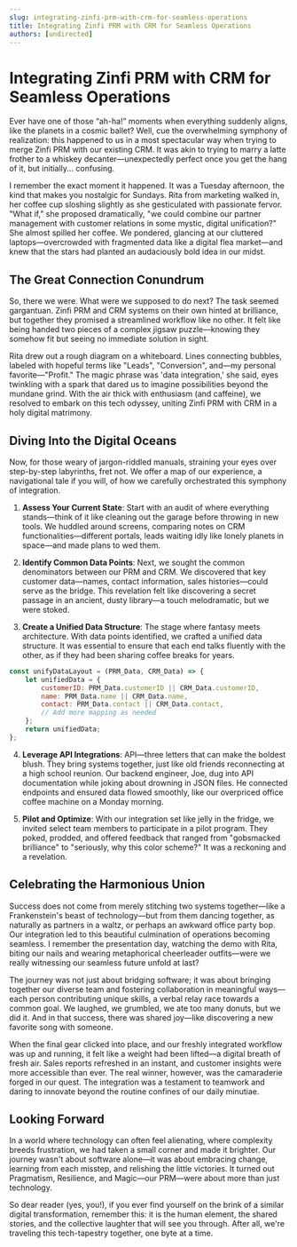 ```yaml
---
slug: integrating-zinfi-prm-with-crm-for-seamless-operations
title: Integrating Zinfi PRM with CRM for Seamless Operations
authors: [undirected]
---
```



# Integrating Zinfi PRM with CRM for Seamless Operations

Ever have one of those “ah-ha!” moments when everything suddenly aligns, like the planets in a cosmic ballet? Well, cue the overwhelming symphony of realization: this happened to us in a most spectacular way when trying to merge Zinfi PRM with our existing CRM. It was akin to trying to marry a latte frother to a whiskey decanter—unexpectedly perfect once you get the hang of it, but initially... confusing.

I remember the exact moment it happened. It was a Tuesday afternoon, the kind that makes you nostalgic for Sundays. Rita from marketing walked in, her coffee cup sloshing slightly as she gesticulated with passionate fervor. "What if," she proposed dramatically, "we could combine our partner management with customer relations in some mystic, digital unification?" She almost spilled her coffee. We pondered, glancing at our cluttered laptops—overcrowded with fragmented data like a digital flea market—and knew that the stars had planted an audaciously bold idea in our midst.

## The Great Connection Conundrum

So, there we were. What were we supposed to do next? The task seemed gargantuan. Zinfi PRM and CRM systems on their own hinted at brilliance, but together they promised a streamlined workflow like no other. It felt like being handed two pieces of a complex jigsaw puzzle—knowing they somehow fit but seeing no immediate solution in sight. 

Rita drew out a rough diagram on a whiteboard. Lines connecting bubbles, labeled with hopeful terms like "Leads", "Conversion", and—my personal favorite—"Profit." The magic phrase was 'data integration,' she said, eyes twinkling with a spark that dared us to imagine possibilities beyond the mundane grind. With the air thick with enthusiasm (and caffeine), we resolved to embark on this tech odyssey, uniting Zinfi PRM with CRM in a holy digital matrimony. 

## Diving Into the Digital Oceans

Now, for those weary of jargon-riddled manuals, straining your eyes over step-by-step labyrinths, fret not. We offer a map of our experience, a navigational tale if you will, of how we carefully orchestrated this symphony of integration.

1. **Assess Your Current State**: Start with an audit of where everything stands—think of it like cleaning out the garage before throwing in new tools. We huddled around screens, comparing notes on CRM functionalities—different portals, leads waiting idly like lonely planets in space—and made plans to wed them.

2. **Identify Common Data Points**: Next, we sought the common denominators between our PRM and CRM. We discovered that key customer data—names, contact information, sales histories—could serve as the bridge. This revelation felt like discovering a secret passage in an ancient, dusty library—a touch melodramatic, but we were stoked.

3. **Create a Unified Data Structure**: The stage where fantasy meets architecture. With data points identified, we crafted a unified data structure. It was essential to ensure that each end talks fluently with the other, as if they had been sharing coffee breaks for years. 

```javascript
const unifyDataLayout = (PRM_Data, CRM_Data) => {
    let unifiedData = {
        customerID: PRM_Data.customerID || CRM_Data.customerID,
        name: PRM_Data.name || CRM_Data.name,
        contact: PRM_Data.contact || CRM_Data.contact,
        // Add more mapping as needed
    };
    return unifiedData;
};
```

4. **Leverage API Integrations**: API—three letters that can make the boldest blush. They bring systems together, just like old friends reconnecting at a high school reunion. Our backend engineer, Joe, dug into API documentation while joking about drowning in JSON files. He connected endpoints and ensured data flowed smoothly, like our overpriced office coffee machine on a Monday morning.

5. **Pilot and Optimize**: With our integration set like jelly in the fridge, we invited select team members to participate in a pilot program. They poked, prodded, and offered feedback that ranged from "gobsmacked brilliance" to "seriously, why this color scheme?" It was a reckoning and a revelation. 

## Celebrating the Harmonious Union

Success does not come from merely stitching two systems together—like a Frankenstein's beast of technology—but from them dancing together, as naturally as partners in a waltz, or perhaps an awkward office party bop. Our integration led to this beautiful culmination of operations becoming seamless. I remember the presentation day, watching the demo with Rita, biting our nails and wearing metaphorical cheerleader outfits—were we really witnessing our seamless future unfold at last?

The journey was not just about bridging software; it was about bringing together our diverse team and fostering collaboration in meaningful ways—each person contributing unique skills, a verbal relay race towards a common goal. We laughed, we grumbled, we ate too many donuts, but we did it. And in that success, there was shared joy—like discovering a new favorite song with someone.

When the final gear clicked into place, and our freshly integrated workflow was up and running, it felt like a weight had been lifted—a digital breath of fresh air. Sales reports refreshed in an instant, and customer insights were more accessible than ever. The real winner, however, was the camaraderie forged in our quest. The integration was a testament to teamwork and daring to innovate beyond the routine confines of our daily minutiae.

## Looking Forward

In a world where technology can often feel alienating, where complexity breeds frustration, we had taken a small corner and made it brighter. Our journey wasn't about software alone—it was about embracing change, learning from each misstep, and relishing the little victories. It turned out Pragmatism, Resilience, and Magic—our PRM—were about more than just technology.

So dear reader (yes, you!), if you ever find yourself on the brink of a similar digital transformation, remember this: it is the human element, the shared stories, and the collective laughter that will see you through. After all, we're traveling this tech-tapestry together, one byte at a time.
